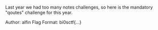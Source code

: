 Last year we had too many notes challenges, so here is the mandatory "qoutes" challenge for this year.

Author: alfin
Flag Format:
bi0sctf{...}
